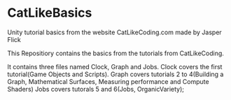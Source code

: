 # CatLikeBasics
Unity tutorial basics from the website CatLikeCoding.com made by Jasper Flick

This Repositiory contains the basics from the tutorials from CatLikeCoding.

It contains three files named Clock, Graph and Jobs.
Clock covers the first tutorial(Game Objects and Scripts).
Graph covers tutorials 2 to 4(Building a Graph, Mathematical Surfaces, Measuring performance and Compute Shaders)
Jobs covers tutorals 5 and 6(Jobs, OrganicVariety);
